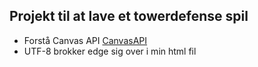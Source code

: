 ## Projekt til at lave et towerdefense spil
 - Forstå Canvas API [CanvasAPI](https://developer.mozilla.org/en-US/docs/Web/API/Canvas_API)
 - UTF-8 brokker edge sig over i min html fil

